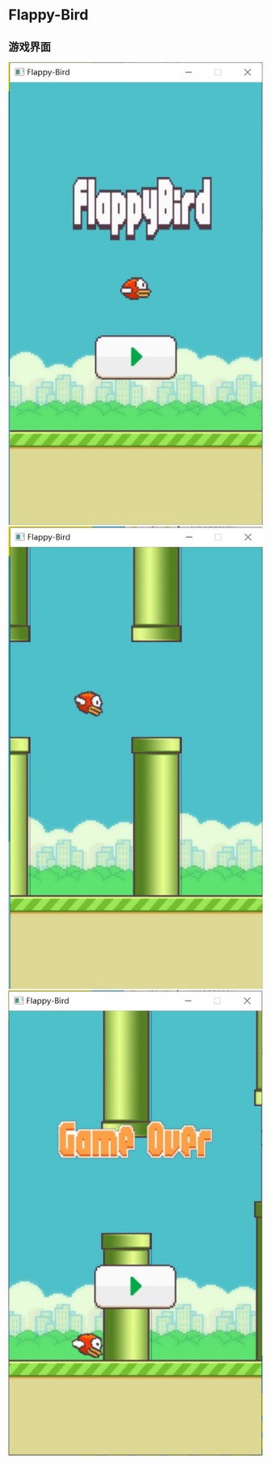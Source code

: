 # Flappy-Bird

## 游戏界面
![开始界面](/Introduction/1.jpg)
![进行界面](/Introduction/2.jpg)
![结束界面](/Introduction/3.jpg)